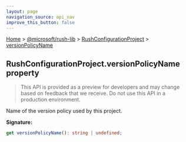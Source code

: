 ```yaml
---
layout: page
navigation_source: api_nav
improve_this_button: false
---
```



[Home](./index.md) &gt; [@microsoft/rush-lib](./rush-lib.md) &gt; [RushConfigurationProject](./rush-lib.rushconfigurationproject.md) &gt; [versionPolicyName](./rush-lib.rushconfigurationproject.versionpolicyname.md)

## RushConfigurationProject.versionPolicyName property

> This API is provided as a preview for developers and may change based on feedback that we receive. Do not use this API in a production environment.
>

Name of the version policy used by this project.

<b>Signature:</b>

```typescript
get versionPolicyName(): string | undefined;
```
